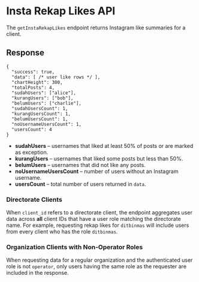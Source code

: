# Insta Rekap Likes API

The `getInstaRekapLikes` endpoint returns Instagram like summaries for a client.

## Response

```
{
  "success": true,
  "data": [ /* user like rows */ ],
  "chartHeight": 300,
  "totalPosts": 4,
  "sudahUsers": ["alice"],
  "kurangUsers": ["bob"],
  "belumUsers": ["charlie"],
  "sudahUsersCount": 1,
  "kurangUsersCount": 1,
  "belumUsersCount": 1,
  "noUsernameUsersCount": 1,
  "usersCount": 4
}
```

- **sudahUsers** – usernames that liked at least 50% of posts or are marked as exception.
- **kurangUsers** – usernames that liked some posts but less than 50%.
- **belumUsers** – usernames that did not like any posts.
- **noUsernameUsersCount** – number of users without an Instagram username.
- **usersCount** – total number of users returned in `data`.

### Directorate Clients

When `client_id` refers to a directorate client, the endpoint aggregates user data
across **all** client IDs that have a user role matching the directorate name.
For example, requesting rekap likes for `ditbinmas` will include users from every
client who has the role `ditbinmas`.

### Organization Clients with Non-Operator Roles

When requesting data for a regular organization and the authenticated user role is
not `operator`, only users having the same role as the requester are included in
the response.
